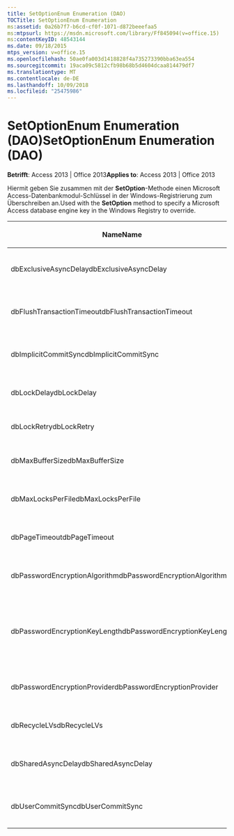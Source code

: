 ```yaml
---
title: SetOptionEnum Enumeration (DAO)
TOCTitle: SetOptionEnum Enumeration
ms:assetid: 0a26b7f7-b6cd-cf0f-1071-d872beeefaa5
ms:mtpsurl: https://msdn.microsoft.com/library/Ff845094(v=office.15)
ms:contentKeyID: 48543144
ms.date: 09/18/2015
mtps_version: v=office.15
ms.openlocfilehash: 50ae0fa003d1418828f4a735273390bba63ea554
ms.sourcegitcommit: 19aca09c5812cfb98b68b5d4604dcaa814479df7
ms.translationtype: MT
ms.contentlocale: de-DE
ms.lasthandoff: 10/09/2018
ms.locfileid: "25475986"
---
```

# <a name="setoptionenum-enumeration-dao"></a><span data-ttu-id="12a69-102">SetOptionEnum Enumeration (DAO)</span><span class="sxs-lookup"><span data-stu-id="12a69-102">SetOptionEnum Enumeration (DAO)</span></span>


<span data-ttu-id="12a69-103">**Betrifft**: Access 2013 | Office 2013</span><span class="sxs-lookup"><span data-stu-id="12a69-103">**Applies to**: Access 2013 | Office 2013</span></span>

<span data-ttu-id="12a69-104">Hiermit geben Sie zusammen mit der **SetOption**-Methode einen Microsoft Access-Datenbankmodul-Schlüssel in der Windows-Registrierung zum Überschreiben an.</span><span class="sxs-lookup"><span data-stu-id="12a69-104">Used with the **SetOption** method to specify a Microsoft Access database engine key in the Windows Registry to override.</span></span>

<table>
<colgroup>
<col style="width: 33%" />
<col style="width: 33%" />
<col style="width: 33%" />
</colgroup>
<thead>
<tr class="header">
<th><p><span data-ttu-id="12a69-105">Name</span><span class="sxs-lookup"><span data-stu-id="12a69-105">Name</span></span></p></th>
<th><p><span data-ttu-id="12a69-106">Wert</span><span class="sxs-lookup"><span data-stu-id="12a69-106">Value</span></span></p></th>
<th><p><span data-ttu-id="12a69-107">Beschreibung</span><span class="sxs-lookup"><span data-stu-id="12a69-107">Description</span></span></p></th>
</tr>
</thead>
<tbody>
<tr class="odd">
<td><p><span data-ttu-id="12a69-108">dbExclusiveAsyncDelay</span><span class="sxs-lookup"><span data-stu-id="12a69-108">dbExclusiveAsyncDelay</span></span></p></td>
<td><p><span data-ttu-id="12a69-109">60</span><span class="sxs-lookup"><span data-stu-id="12a69-109">60</span></span></p></td>
<td><p><span data-ttu-id="12a69-110">Der Schlüssel ExclusiveAsyncDelay.</span><span class="sxs-lookup"><span data-stu-id="12a69-110">The ExclusiveAsyncDelay key.</span></span></p></td>
</tr>
<tr class="even">
<td><p><span data-ttu-id="12a69-111">dbFlushTransactionTimeout</span><span class="sxs-lookup"><span data-stu-id="12a69-111">dbFlushTransactionTimeout</span></span></p></td>
<td><p><span data-ttu-id="12a69-112">66</span><span class="sxs-lookup"><span data-stu-id="12a69-112">66</span></span></p></td>
<td><p><span data-ttu-id="12a69-113">Der Schlüssel FlushTransactionTimeout.</span><span class="sxs-lookup"><span data-stu-id="12a69-113">The FlushTransactionTimeout key.</span></span></p></td>
</tr>
<tr class="odd">
<td><p><span data-ttu-id="12a69-114">dbImplicitCommitSync</span><span class="sxs-lookup"><span data-stu-id="12a69-114">dbImplicitCommitSync</span></span></p></td>
<td><p><span data-ttu-id="12a69-115">59</span><span class="sxs-lookup"><span data-stu-id="12a69-115">59</span></span></p></td>
<td><p><span data-ttu-id="12a69-116">Der Schlüssel ImplicitCommitSync.</span><span class="sxs-lookup"><span data-stu-id="12a69-116">The ImplicitCommitSync key.</span></span></p></td>
</tr>
<tr class="even">
<td><p><span data-ttu-id="12a69-117">dbLockDelay</span><span class="sxs-lookup"><span data-stu-id="12a69-117">dbLockDelay</span></span></p></td>
<td><p><span data-ttu-id="12a69-118">63</span><span class="sxs-lookup"><span data-stu-id="12a69-118">63</span></span></p></td>
<td><p><span data-ttu-id="12a69-119">Der Schlüssel LockDelay.</span><span class="sxs-lookup"><span data-stu-id="12a69-119">The LockDelay key.</span></span></p></td>
</tr>
<tr class="odd">
<td><p><span data-ttu-id="12a69-120">dbLockRetry</span><span class="sxs-lookup"><span data-stu-id="12a69-120">dbLockRetry</span></span></p></td>
<td><p><span data-ttu-id="12a69-121">57</span><span class="sxs-lookup"><span data-stu-id="12a69-121">57</span></span></p></td>
<td><p><span data-ttu-id="12a69-122">Der Schlüssel LockRetry.</span><span class="sxs-lookup"><span data-stu-id="12a69-122">The LockRetry key.</span></span></p></td>
</tr>
<tr class="even">
<td><p><span data-ttu-id="12a69-123">dbMaxBufferSize</span><span class="sxs-lookup"><span data-stu-id="12a69-123">dbMaxBufferSize</span></span></p></td>
<td><p><span data-ttu-id="12a69-124">8</span><span class="sxs-lookup"><span data-stu-id="12a69-124">8</span></span></p></td>
<td><p><span data-ttu-id="12a69-125">Der Schlüssel MaxBufferSize.</span><span class="sxs-lookup"><span data-stu-id="12a69-125">The MaxBufferSize key.</span></span></p></td>
</tr>
<tr class="odd">
<td><p><span data-ttu-id="12a69-126">dbMaxLocksPerFile</span><span class="sxs-lookup"><span data-stu-id="12a69-126">dbMaxLocksPerFile</span></span></p></td>
<td><p><span data-ttu-id="12a69-127">62</span><span class="sxs-lookup"><span data-stu-id="12a69-127">62</span></span></p></td>
<td><p><span data-ttu-id="12a69-128">Der Schlüssel MaxLocksPerFile.</span><span class="sxs-lookup"><span data-stu-id="12a69-128">The MaxLocksPerFile key.</span></span></p></td>
</tr>
<tr class="even">
<td><p><span data-ttu-id="12a69-129">dbPageTimeout</span><span class="sxs-lookup"><span data-stu-id="12a69-129">dbPageTimeout</span></span></p></td>
<td><p><span data-ttu-id="12a69-130">6</span><span class="sxs-lookup"><span data-stu-id="12a69-130">6</span></span></p></td>
<td><p><span data-ttu-id="12a69-131">Der Schlüssel PageTimeout.</span><span class="sxs-lookup"><span data-stu-id="12a69-131">The PageTimeout key.</span></span></p></td>
</tr>
<tr class="odd">
<td><p><span data-ttu-id="12a69-132">dbPasswordEncryptionAlgorithm</span><span class="sxs-lookup"><span data-stu-id="12a69-132">dbPasswordEncryptionAlgorithm</span></span></p></td>
<td><p><span data-ttu-id="12a69-133">81</span><span class="sxs-lookup"><span data-stu-id="12a69-133">81</span></span></p></td>
<td><p><span data-ttu-id="12a69-134">Der Name des Verschlüsselungsalgorithmus.</span><span class="sxs-lookup"><span data-stu-id="12a69-134">The name of the encryption algorithm.</span></span></p></td>
</tr>
<tr class="even">
<td><p><span data-ttu-id="12a69-135">dbPasswordEncryptionKeyLength</span><span class="sxs-lookup"><span data-stu-id="12a69-135">dbPasswordEncryptionKeyLength</span></span></p></td>
<td><p><span data-ttu-id="12a69-136">82</span><span class="sxs-lookup"><span data-stu-id="12a69-136">82</span></span></p></td>
<td><p><span data-ttu-id="12a69-p101">Die Länge des Verschlüsselungsschlüssels. Dies muss ein Vielfaches von 8 sein, die Mindestlänge beträgt 40.</span><span class="sxs-lookup"><span data-stu-id="12a69-p101">The encryption key length. Must be a multiple of 8, starting at 40.</span></span></p></td>
</tr>
<tr class="odd">
<td><p><span data-ttu-id="12a69-139">dbPasswordEncryptionProvider</span><span class="sxs-lookup"><span data-stu-id="12a69-139">dbPasswordEncryptionProvider</span></span></p></td>
<td><p><span data-ttu-id="12a69-140">80</span><span class="sxs-lookup"><span data-stu-id="12a69-140">80</span></span></p></td>
<td><p><span data-ttu-id="12a69-141">Der Name des Verschlüsselungsanbieters.</span><span class="sxs-lookup"><span data-stu-id="12a69-141">The name of the encryption provider.</span></span></p></td>
</tr>
<tr class="even">
<td><p><span data-ttu-id="12a69-142">dbRecycleLVs</span><span class="sxs-lookup"><span data-stu-id="12a69-142">dbRecycleLVs</span></span></p></td>
<td><p><span data-ttu-id="12a69-143">65</span><span class="sxs-lookup"><span data-stu-id="12a69-143">65</span></span></p></td>
<td><p><span data-ttu-id="12a69-144">Der Schlüssel RecycleLVs.</span><span class="sxs-lookup"><span data-stu-id="12a69-144">The RecycleLVs key.</span></span></p></td>
</tr>
<tr class="odd">
<td><p><span data-ttu-id="12a69-145">dbSharedAsyncDelay</span><span class="sxs-lookup"><span data-stu-id="12a69-145">dbSharedAsyncDelay</span></span></p></td>
<td><p><span data-ttu-id="12a69-146">61</span><span class="sxs-lookup"><span data-stu-id="12a69-146">61</span></span></p></td>
<td><p><span data-ttu-id="12a69-147">Der Schlüssel SharedAsyncDelay.</span><span class="sxs-lookup"><span data-stu-id="12a69-147">The SharedAsyncDelay key.</span></span></p></td>
</tr>
<tr class="even">
<td><p><span data-ttu-id="12a69-148">dbUserCommitSync</span><span class="sxs-lookup"><span data-stu-id="12a69-148">dbUserCommitSync</span></span></p></td>
<td><p><span data-ttu-id="12a69-149">58</span><span class="sxs-lookup"><span data-stu-id="12a69-149">58</span></span></p></td>
<td><p><span data-ttu-id="12a69-150">Der Schlüssel UserCommitSync.</span><span class="sxs-lookup"><span data-stu-id="12a69-150">The UserCommitSync key.</span></span></p></td>
</tr>
</tbody>
</table>

